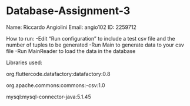 # Database-Assignment-3

Name: Riccardo Angiolini
Email: angio102	
ID: 2259712

How to run:
-Edit “Run configuration” to include a test csv file and the number of tuples to be generated
-Run Main to generate data to your csv file
-Run MainReader to load the data in the database

Libraries used:

org.fluttercode.datafactory:datafactory:0.8

org.apache.commons:commons:-csv:1.0

mysql:mysql-connector-java:5.1.45
